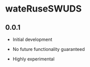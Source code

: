 # wateRuseSWUDS 

## 0.0.1

* Initial development

* No future functionality guaranteed

* Highly experimental


